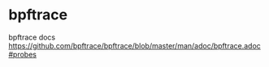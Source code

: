 # bpftrace
bpftrace docs https://github.com/bpftrace/bpftrace/blob/master/man/adoc/bpftrace.adoc#probes

